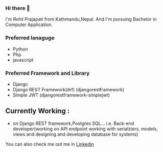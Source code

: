 
### Hi there 👋

I'm Rohil Prajapati from Kathmandu,Nepal. And I'm pursuing Bachelor in Computer Application. 
### Preferred lanaguge 
- Python
- Php
- javascript

### Preferred Framework and Library
- Django
- Django REST Framework(drf) (djangorestframework)
- Simple JWT (djangorestframework-simplejwt)

## Currently Working :
- on Django REST framework,Postgres SQL... i.e. Back-end developer(working on API endpoint working with serialziers, models, views and designing and developing database for systems)

You can also check me out me in [Linkedin](https://www.linkedin.com/in/rohilprajapati/)

